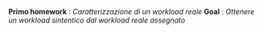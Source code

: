 **Primo homework** : *Caratterizzazione di un workload reale* 
  **Goal** : *Ottenere un workload sintentico dal workload reale assegnato*
